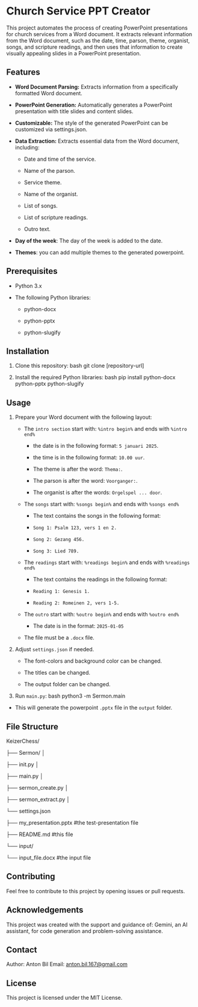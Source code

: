# Church Service PPT Creator

This project automates the process of creating PowerPoint presentations for church services from a Word document. It extracts relevant information from the Word document, such as the date, time, parson, theme, organist, songs, and scripture readings, and then uses that information to create visually appealing slides in a PowerPoint presentation.

## Features

* **Word Document Parsing:** Extracts information from a specifically formatted Word document.

* **PowerPoint Generation:** Automatically generates a PowerPoint presentation with title slides and content slides.

* **Customizable:** The style of the generated PowerPoint can be customized via settings.json.

* **Data Extraction:** Extracts essential data from the Word document, including:

  * Date and time of the service.

  * Name of the parson.

  * Service theme.

  * Name of the organist.

  * List of songs.

  * List of scripture readings.

  * Outro text.

* **Day of the week**: The day of the week is added to the date.

* **Themes**: you can add multiple themes to the generated powerpoint.

## Prerequisites

* Python 3.x

* The following Python libraries:

  * python-docx

  * python-pptx

  * python-slugify

## Installation

1. Clone this repository:
   bash git clone \[repository-url\]

2. Install the required Python libraries:
   bash pip install python-docx python-pptx python-slugify

## Usage

1. Prepare your Word document with the following layout:

   * The `intro section` start with: `%intro begin%` and ends with `%intro end%`

     * the date is in the following format: `5 januari 2025`.

     * the time is in the following format: `10.00 uur`.

     * The theme is after the word: `Thema:`.

     * The parson is after the word: `Voorganger:`.

     * The organist is after the words: `Orgelspel ... door`.

   * The `songs` start with: `%songs begin%` and ends with `%songs end%`

     * The text contains the songs in the following format:

     * `Song 1: Psalm 123, vers 1 en 2.`

     * `Song 2: Gezang 456.`

     * `Song 3: Lied 789.`

   * The `readings` start with: `%readings begin%` and ends with `%readings end%`

     * The text contains the readings in the following format:

     * `Reading 1: Genesis 1.`

     * `Reading 2: Romeinen 2, vers 1-5.`

   * The `outro` start with: `%outro begin%` and ends with `%outro end%`

     * The date is in the format: `2025-01-05`

   * The file must be a `.docx` file.

2. Adjust `settings.json` if needed.

   * The font-colors and background color can be changed.

   * The titles can be changed.

   * The output folder can be changed.

3. Run `main.py`:
   bash python3 -m Sermon.main

* This will generate the powerpoint `.pptx` file in the `output` folder.

## File Structure

KeizerChess/

├── Sermon/ │

├── init.py │

├── main.py │

├── sermon_create.py │

├── sermon_extract.py │

└── settings.json

├── my_presentation.pptx #the test-presentation file

├── README.md #this file

└── input/

└── input_file.docx #the input file

## Contributing

Feel free to contribute to this project by opening issues or pull requests.

## Acknowledgements

This project was created with the support and guidance of:
Gemini, an AI assistant, for code generation and problem-solving assistance.

## Contact

Author: Anton Bil
Email: anton.bil.167@gmail.com

## License

This project is licensed under the MIT License.
